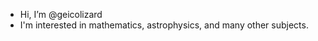 - Hi, I’m @geicolizard
- I'm interested in mathematics, astrophysics, and many other subjects.

<!---
geicolizard/geicolizard is a ✨ special ✨ repository because its `README.md` (this file) appears on your GitHub profile.
You can click the Preview link to take a look at your changes.
--->
